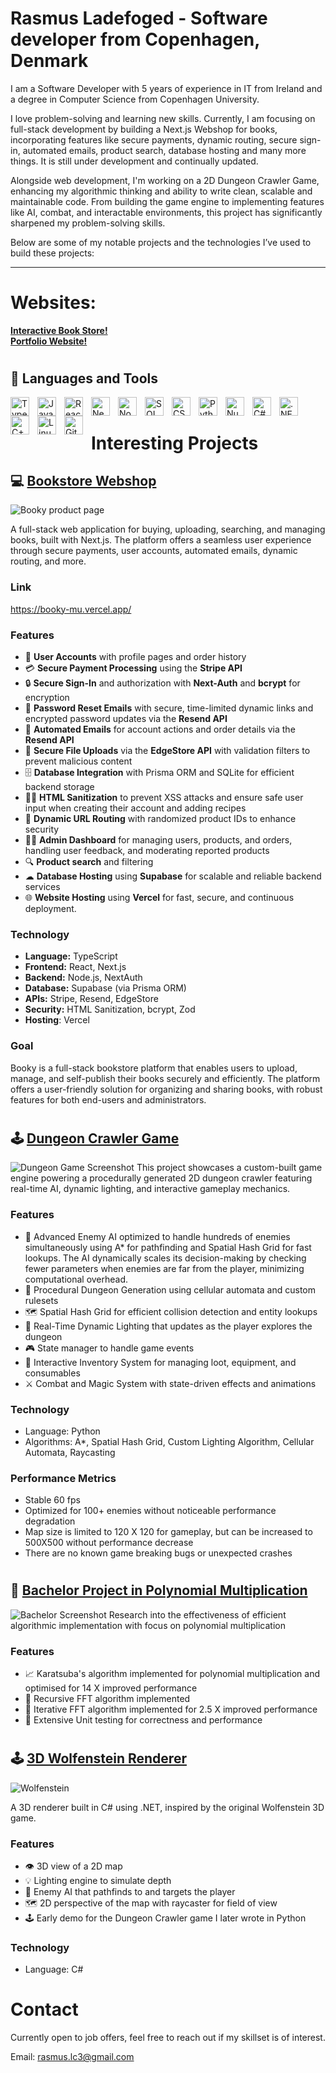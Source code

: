 # Rasmus Ladefoged - Software developer from Copenhagen, Denmark

I am a Software Developer with 5 years of experience in IT from Ireland and a degree in Computer Science from Copenhagen University.

I love problem-solving and learning new skills. Currently, I am focusing on full-stack development by building a Next.js Webshop for books, incorporating features like secure payments, dynamic routing, secure sign-in, automated emails, product search, database hosting and many more things. It is still under development and continually updated.

Alongside web development, I'm working on a 2D Dungeon Crawler Game, enhancing my algorithmic thinking and ability to write clean, scalable and maintainable code. From building the game engine to implementing features like AI, combat, and interactable environments, this project has significantly sharpened my problem-solving skills.

Below are some of my notable projects and the technologies I’ve used to build these projects:

---
# Websites:
**[Interactive Book Store!](https://booky-mu.vercel.app/)**  
**[Portfolio Website!](https://rasmuslc1.github.io/portfolio_website/#)**  

#
## 🧰 Languages and Tools

<img align="left" alt="TypeScript" width="30px" style="padding-right:10px;" src="https://cdn.jsdelivr.net/gh/devicons/devicon/icons/typescript/typescript-plain.svg" />
<img align="left" alt="JavaScript" width="30px" style="padding-right:10px;" src="https://cdn.jsdelivr.net/gh/devicons/devicon/icons/javascript/javascript-plain.svg" />
<img align="left" alt="React" width="30px" style="padding-right:10px;" src="https://cdn.jsdelivr.net/gh/devicons/devicon@latest/icons/react/react-original.svg" />
<img align="left" alt="Next.js" width="30px" style="padding-right:10px;" src="https://cdn.jsdelivr.net/gh/devicons/devicon@latest/icons/nextjs/nextjs-original.svg" />
<img align="left" alt="NodeJS" width="30px" style="padding-right:10px;" src="https://cdn.jsdelivr.net/gh/devicons/devicon/icons/nodejs/nodejs-original.svg" />
<img align="left" alt="SQL" width="30px" style="padding-right:10px;" src="https://cdn.jsdelivr.net/gh/devicons/devicon@latest/icons/azuresqldatabase/azuresqldatabase-original.svg" />
<img align="left" alt="CSS" width="30px" style="padding-right:10px;" src="https://cdn.jsdelivr.net/gh/devicons/devicon/icons/css3/css3-plain.svg" />
<img align="left" alt="Python" width="30px" style="padding-right:10px;" src="https://cdn.jsdelivr.net/gh/devicons/devicon/icons/python/python-plain.svg" />
<img align="left" alt="Numpy" width="30px" style="padding-right:10px;" src="https://cdn.jsdelivr.net/gh/devicons/devicon@latest/icons/numpy/numpy-original.svg" />
<img align="left" alt="C#" width="30px" style="padding-right:10px;" src="https://cdn.jsdelivr.net/gh/devicons/devicon@latest/icons/csharp/csharp-original.svg" />
<img align="left" alt=".NET" width="30px" style="padding-right:10px;" src="https://cdn.jsdelivr.net/gh/devicons/devicon@latest/icons/dotnetcore/dotnetcore-original.svg" />
<img align="left" alt="C++" width="30px" style="padding-right:10px;" src="https://cdn.jsdelivr.net/gh/devicons/devicon@latest/icons/cplusplus/cplusplus-original.svg" />
<img align="left" alt="Linux" width="30px" style="padding-right:10px;" src="https://cdn.jsdelivr.net/gh/devicons/devicon/icons/linux/linux-original.svg" />
<img align="left" alt="Github" width="30px" style="padding-right:10px;" src="https://cdn.jsdelivr.net/gh/devicons/devicon@latest/icons/github/github-original.svg" />
<br />

#

# Interesting Projects

## 💻 **[Bookstore Webshop](https://github.com/RasmusLC1/Booky)**  
![Booky product page](data/bookstore.png)

A full-stack web application for buying, uploading, searching, and managing books, built with Next.js. The platform offers a seamless user experience through secure payments, user accounts, automated emails, dynamic routing, and more.

### Link
https://booky-mu.vercel.app/

### Features
- 👤 **User Accounts** with profile pages and order history
- 💳 **Secure Payment Processing** using the **Stripe API**
- 🔒 **Secure Sign-In** and authorization with **Next-Auth** and **bcrypt** for encryption
- 🔐 **Password Reset Emails** with secure, time-limited dynamic links and encrypted password updates via the **Resend API**
- 📧 **Automated Emails** for account actions and order details via the **Resend API**
- 📂 **Secure File Uploads** via the **EdgeStore API** with validation filters to prevent malicious content
- 🗄️ **Database Integration** with Prisma ORM and SQLite for efficient backend storage
- 👩‍💻 **HTML Sanitization** to prevent XSS attacks and ensure safe user input when creating their account and adding recipes
- 🔗 **Dynamic URL Routing** with randomized product IDs to enhance security
- 👮‍♀️ **Admin Dashboard** for managing users, products, and orders, handling user feedback, and moderating reported products
- 🔍 **Product search** and filtering
- ☁ **Database Hosting** using **Supabase** for scalable and reliable backend services
- 🌐 **Website Hosting** using **Vercel** for fast, secure, and continuous deployment.


### Technology
- **Language:** TypeScript
- **Frontend:** React, Next.js
- **Backend:** Node.js, NextAuth
- **Database:** Supabase (via Prisma ORM)
- **APIs:** Stripe, Resend, EdgeStore
- **Security:** HTML Sanitization, bcrypt, Zod
- **Hosting**: Vercel

### Goal
Booky is a full-stack bookstore platform that enables users to upload, manage, and self-publish their books securely and efficiently. The platform offers a user-friendly solution for organizing and sharing books, with robust features for both end-users and administrators.
#

## 🕹 **[Dungeon Crawler Game](https://github.com/RasmusLC1/Dungeon-Crawler)**  
![Dungeon Game Screenshot](data/dungeongame.png)
This project showcases a custom-built game engine powering a procedurally generated 2D dungeon crawler featuring real-time AI, dynamic lighting, and interactive gameplay mechanics.

### Features
- 🧠 Advanced Enemy AI optimized to handle hundreds of enemies simultaneously using A* for pathfinding and Spatial Hash Grid for fast lookups. The AI dynamically scales its decision-making by checking fewer parameters when enemies are far from the player, minimizing computational overhead.
- 🏰 Procedural Dungeon Generation using cellular automata and custom rulesets
- 🗺️ Spatial Hash Grid for efficient collision detection and entity lookups
- 🌟 Real-Time Dynamic Lighting that updates as the player explores the dungeon
- 🎮 State manager to handle game events
- 🎒 Interactive Inventory System for managing loot, equipment, and consumables
- ⚔️ Combat and Magic System with state-driven effects and animations

### Technology
- Language: Python
- Algorithms: A*, Spatial Hash Grid, Custom Lighting Algorithm, Cellular Automata, Raycasting

### Performance Metrics
- Stable 60 fps
- Optimized for 100+ enemies without noticeable performance degradation
- Map size is limited to 120 X 120 for gameplay, but can be increased to 500X500 without performance decrease
- There are no known game breaking bugs or unexpected crashes
  
#

## 🧮 **[Bachelor Project in Polynomial Multiplication](https://github.com/RasmusLC1/Polynomial-Multiplication)**  
![Bachelor Screenshot](data/bachelor.png)
Research into the effectiveness of efficient algorithmic implementation with focus on polynomial multiplication

### Features
- 📈 Karatsuba's algorithm implemented for polynomial multiplication and optimised for 14 X improved performance
- 🔄 Recursive FFT algorithm implemented
- 🔁 Iterative FFT algorithm implemented for 2.5 X improved performance
- 🧪 Extensive Unit testing for correctness and performance

#

## 🕹 **[3D Wolfenstein Renderer](https://github.com/RasmusLC1/Wolfenstein-Renderer)**  
![Wolfenstein](data/wolfenstein.png)

A 3D renderer built in C# using .NET, inspired by the original Wolfenstein 3D game.

### Features
- 👁 3D view of a 2D map
- 💡 Lighting engine to simulate depth
- 🧠 Enemy AI that pathfinds to and targets the player
- 🗺️ 2D perspective of the map with raycaster for field of view
- 🕹 Early demo for the Dungeon Crawler game I later wrote in Python

### Technology
- Language: C#

# Contact
Currently open to job offers, feel free to reach out if my skillset is of interest.

Email: rasmus.lc3@gmail.com


